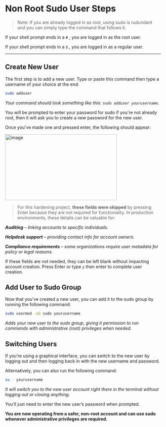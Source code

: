 # Non Root Sudo User Steps
> Note: If you are already logged in as root, using sudo is rudundant and you can simply type the command that follows it.

If your shell prompt ends in a `#` , you are logged in as the root user.

If your shell prompt ends in a `$` , you are logged in as a regular user.

---

## Create New User
The first step is to add a new user. Type or paste this command then type a username of your choice at the end:
```bash
sudo adduser
```
*Your command should look something like this: `sudo adduser yourusername`.*

You will be prompted to enter your password for sudo if you're not already root, then it will ask you to create a new password for the new user. 

Once you've made one and pressed enter, the following should appear:

<img width="361" height="213" alt="image" src="https://github.com/user-attachments/assets/45fa6fff-a473-4021-be30-f4e0ab413d3f" />

> For this hardening project, **these fields were skipped** by pressing Enter because they are not required for functionality.
In production environments, these details can be valuable for:

***Auditing** – linking accounts to specific individuals.*

***Helpdesk support** – providing contact info for account owners.*

***Compliance requirements** – some organizations require user metadata for policy or legal reasons.*

If these fields are not needed, they can be left blank without impacting account creation. Press Enter or type `y` then enter to complete user creation.

## Add User to Sudo Group
Now that you've created a new user, you can add it to the sudo group by running the following command:
```bash
sudo usermod -aG sudo yourusername
```
*Adds your new user to the sudo group, giving it permission to run commands with administrative (root) privileges when needed.*

## Switching Users
If you’re using a graphical interface, you can switch to the new user by logging out and then logging back in with the new username and password. 

Alternatively, you can also run the following command:
```bash
su - yourusername
```
*It will switch you to the new user account right there in the terminal without logging out or closing anything.*

You’ll just need to enter the new user’s password when prompted.

**You are now operating from a safer, non-root account and can use sudo whenever administrative privileges are required.**
